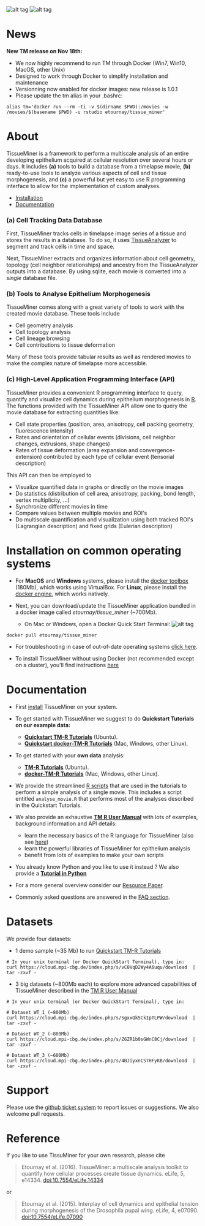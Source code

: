 

![alt tag](https://github.com/mpicbg-scicomp/tissue_miner/blob/gh-pages/readme_screenshots/stripes_0.jpg)
![alt tag](https://github.com/mpicbg-scicomp/tissue_miner/blob/gh-pages/readme_screenshots/veins_0.jpg)

News
=================

**New TM release on Nov 18th:**

* We now highly recommend to run TM through Docker (Win7, Win10, MacOS, other Unix)
* Designed to work through Docker to simplify installation and maintenance
* Versionning now enabled for docker images: new release is 1.0.1
* Please update the tm alias in your .bashrc:

```
alias tm='docker run --rm -ti -v $(dirname $PWD):/movies -w /movies/$(basename $PWD) -u rstudio etournay/tissue_miner'
```



About
=================

TissueMiner is a framework to perform a multiscale analysis of an entire developing epithelium acquired at cellular resolution over several hours or days. It  includes **(a)** tools to build a database from a timelapse movie, **(b)** ready-to-use tools to analyze various aspects of cell and tissue morphogenesis, and **(c)** a powerful but yet easy to use R programming interface to allow for the implementation of custom analyses.

* [Installation](https://github.com/mpicbg-scicomp/tissue_miner#installation)
* [Documentation](https://github.com/mpicbg-scicomp/tissue_miner#documentation)

### (a) Cell Tracking Data Database

First, TissueMiner tracks cells in timelapse image series of a tissue and stores the results in a database. To do so, it uses [TissueAnalyzer](MovieProcessing.md#TissueAnalyzer) to segment and track cells in time and space.

Next, TissueMiner extracts and organizes information about cell geometry, topology (cell neighbor relationships) and ancestry from the TissueAnalyzer outputs into a database. By using sqlite, each movie is converted into a _single_ database file.


### (b) Tools to Analyse Epithelium Morphogenesis

TissueMiner comes along with a great variety of tools to work with the created movie database. These tools include
* Cell geometry analysis
* Cell topology analysis
* Cell lineage browsing
* Cell contributions to tissue deformation

Many of these tools provide tabular results as well as rendered movies to make the complex nature of timelapse more accessible.

### (c) High-Level Application Programming Interface (API)

TissueMiner provides a convenient R programming interface to query, quantify and visualize cell dynamics during epithelium morphogenesis in [R](https://www.r-project.org/). The functions provided with the TissueMiner API allow one to query the movie database for extracting quantities like:

* Cell state properties (position, area, anisotropy, cell packing geometry, fluorescence intensity)
* Rates and orientation of cellular events (divisions, cell neighbor changes, extrusions, shape changes)
* Rates of tissue deformation (area expansion and convergence-extension) contributed by each type of cellular event (tensorial description)

This API can then be employed to

* Visualize quantified data in graphs or directly on the movie images
* Do statistics (distribution of cell area, anisotropy, packing, bond length, vertex multiplicity, ...)
* Synchronize different movies in time
* Compare values between multiple movies and ROI's
* Do multiscale quantification and visualization using both tracked ROI's (Lagrangian description) and fixed grids (Eulerian description)



Installation on common operating systems
================

* For **MacOS** and **Windows** systems, please install the [docker toolbox](https://www.docker.com/products/docker-toolbox) (180Mb), which works using VirtualBox. For **Linux**, please install the [docker engine](https://docs.docker.com/), which works natively.


* Next, you can download/update the TissueMiner application bundled in a docker image called _etournay/tissue_miner_ (~700Mb).

    + On Mac or Windows, open a Docker Quick Start Terminal: ![alt tag](https://github.com/mpicbg-scicomp/tissue_miner/blob/gh-pages/readme_screenshots/docker_toolbox_osx_quickstart_icon_nolabel.png)
    
```
docker pull etournay/tissue_miner
```

* For troubleshooting in case of out-of-date operating systems [click here](misc/docker_troubleshooting.md).


* To install TissueMiner without using Docker (not recommended except on a cluster), you'll find instructions [here](installation/local_installation.md)


Documentation
================

* First [install](https://github.com/mpicbg-scicomp/tissue_miner#installation) TissueMiner on your system.
* To get started with TissueMiner we suggest to do **Quickstart Tutorials on our example data:** 
    + **[Quickstart TM-R Tutorials](https://github.com/mpicbg-scicomp/tissue_miner/blob/gh-pages/quickstart_tutorial/ubuntu/tm_qs_example_data.md#first-use-of-tissueminer-with-example-data)** (Ubuntu).
    + **[Quickstart docker-TM-R Tutorials](https://github.com/mpicbg-scicomp/tissue_miner/blob/gh-pages/quickstart_tutorial/other_os/tm_qs_example_data.md#first-use-of-tissueminer-with-example-data)** (Mac, Windows, other Linux).

* To get started with your **own data** analysis:
    + **[TM-R Tutorials](https://github.com/mpicbg-scicomp/tissue_miner/blob/gh-pages/quickstart_tutorial/ubuntu/tm_qs_user_data.md#first-use-of-tissueminer-with-your-own-data)** (Ubuntu).
    + **[docker-TM-R Tutorials](https://github.com/mpicbg-scicomp/tissue_miner/blob/gh-pages/quickstart_tutorial/other_os/tm_qs_user_data.md#first-use-of-tissueminer-with-your-own-data)** (Mac, Windows, other Linux).
    
* We provide the streamlined [R scripts](docs/quickstart/scripts) that are used in the tutorials to perform a simple analysis of a single movie. This includes a script entitled `analyse_movie.R` that performs most of the analyses described in the Quickstart Tutorials.

* We also provide an exhaustive **[TM R User Manual](https://mpicbg-scicomp.github.io/tissue_miner/user_manual/TM_R-UserManual.html)** with lots of examples, background information and API details:
    + learn the necessary basics of the R language for TissueMiner (also see [here](https://mpicbg-scicomp.github.io/tissue_miner/user_manual/Learning_the_R_basics_for_TissueMiner.html))
    + learn the powerful libraries of TissueMiner for epithelium analysis
    + benefit from lots of examples to make your own scripts
    
* You already know Python and you like to use it instead ? We also provide a **[Tutorial in Python](docs/TM_tutorial_in_Python/TissueMiner_pythonTutorial-3WT_Demo.md#tissueminer-python-tutorial)**

* For a more general overview consider our [Resource Paper](http://dx.doi.org/10.7554/eLife.14334).

* Commonly asked questions are answered in the [FAQ section](faq.md).

Datasets
================
We provide four datasets:
* 1 demo sample (~35 Mb) to run [Quickstart TM-R Tutorials](https://github.com/mpicbg-scicomp/tissue_miner/blob/gh-pages/quickstart_tutorial/tm_quickstart_landing_page.md#first-use-of-tissueminer)

```{bash}
# In your unix terminal (or Docker QuickStart Terminal), type in:
curl https://cloud.mpi-cbg.de/index.php/s/vC0VqD2Wy4A6uqu/download  | tar -zxvf -
```

* 3 big datasets (~800Mb each) to explore more advanced capabilities of TissueMiner described in the [TM R User Manual](https://mpicbg-scicomp.github.io/tissue_miner/user_manual/TM_R-UserManual.html)

```{bash}
# In your unix terminal (or Docker QuickStart Terminal), type in:

# Dataset WT_1 (~800Mb)
curl https://cloud.mpi-cbg.de/index.php/s/SgxxQk5CkIpTLPW/download  | tar -zxvf -

# Dataset WT_2 (~800Mb)
curl https://cloud.mpi-cbg.de/index.php/s/Z6ZR1b0sGWnC8Cj/download  | tar -zxvf -

# Dataset WT_3 (~600Mb)
curl https://cloud.mpi-cbg.de/index.php/s/4BJiyxnCS7HFyKB/download  | tar -zxvf -
```


Support
=========

Please use the [github ticket system](https://github.com/mpicbg-scicomp/tissue_miner/issues) to report issues or suggestions. We also welcome pull requests.



Reference
==========

If you like to use TissuMiner for your own research, please cite

> Etournay et al. (2016). TissueMiner: a multiscale analysis toolkit to quantify how cellular processes create tissue dynamics. eLife, 5, e14334. [doi:10.7554/eLife.14334](https://elifesciences.org/content/5/e14334)

or

> Etournay et al. (2015). Interplay of cell dynamics and epithelial tension during morphogenesis of the Drosophila pupal wing. eLife, 4, e07090. [doi:10.7554/eLife.07090](http://elifesciences.org/content/early/2015/06/23/eLife.07090)



